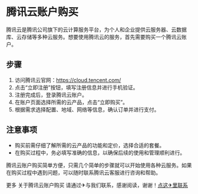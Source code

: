# 腾讯云账户购买

腾讯云是腾讯公司旗下的云计算服务平台，为个人和企业提供云服务器、云数据库、云存储等多种云服务。想要使用腾讯云的服务，首先需要购买一个腾讯云账户。

## 步骤
1. 访问腾讯云官网：https://cloud.tencent.com/
2. 点击“立即注册”按钮，填写注册信息并进行手机验证。
3. 注册完成后，登录腾讯云账户。
4. 在账户页面选择所需的云产品，点击“立即购买”。
5. 根据需求选择配置、地域、网络等信息，确认订单并进行支付。

## 注意事项
- 购买前需仔细了解所需的云产品的功能和定价，选择合适的套餐。
- 在购买过程中，务必填写准确的信息，以确保后续的使用和管理顺利进行。

腾讯云账户购买简单方便，只需几个简单的步骤就可以开始使用各种云服务。如果在购买过程中遇到问题，可以随时联系腾讯云客服进行咨询和帮助。

更多 关于腾讯云账户购买 请通过✈与我们联系，感谢阅读，谢谢！[点这✈里联系](https://a.k02.cc)